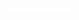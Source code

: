 <div align="center">
	<br>
	<a href="https://raw.githubusercontent.com/fractaledmind/css-in-readme-like-wat/master/readme.md">
		<img src="header.svg" height="50" style="max-height:100px;max-width:100px;width:auto;height:auto;position:absolute;margin: auto;">
	</a>
	<br>
</div>
